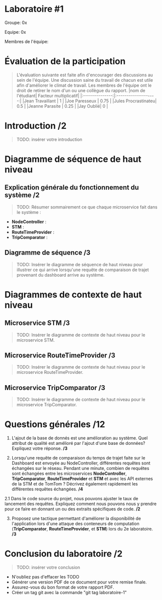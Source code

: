 # Laboratoire #1

Groupe: 0x

Equipe: 0x

Membres de l'équipe:

# Évaluation de la participation

> L'évaluation suivante est faite afin d'encourager des discussions au sein de l'équipe. Une discussion saine du travail de chacun est utile afin d'améliorer le climat de travail. Les membres de l'équipe ont le droit de retirer le nom d'un ou une collègue du rapport.
> |nom de l'étudiant| Facteur multiplicatif|
> |:---------------:|:--------------------:|
> |Jean Travaillant | 1 |
> |Joe Paresseux | 0.75 |
> |Jules Procrastinateu| 0.5 |
> |Jeanne Parasite | 0.25 |
> |Jay Oublié| 0 |

# Introduction /2

> TODO: insérer votre introduction

# Diagramme de séquence de haut niveau

## Explication générale du fonctionnement du système /2

> TODO: Résumer sommairement ce que chaque microservice fait dans le système :

- **NodeController** :
- **STM** :
- **RouteTimeProvider** :
- **TripComparator** :

## Diagramme de séquence /3

> TODO: Insérer le diagramme de séquence de haut niveau pour illustrer ce qui arrive lorsqu'une requête de comparaison de trajet provenant du dashboard arrive au système.

# Diagrammes de contexte de haut niveau

## Microservice STM /3

> TODO: Insérer le diagramme de contexte de haut niveau pour le microservice STM.

## Microservice RouteTimeProvider /3

> TODO: Insérer le diagramme de contexte de haut niveau pour le microservice RouteTimeProvider.

## Microservice TripComparator /3

> TODO: Insérer le diagramme de contexte de haut niveau pour le microservice TripComparator.

# Questions générales /12

1. L'ajout de la base de donnés est une amélioration au système. Quel attribut de qualité est amélioré par l'ajout d'une base de données? Expliquez votre réponse. **/3**

2. Lorsqu'une requête de comparaison du temps de trajet faite sur le Dashboard est envoyée au NodeController, différentes requêtes sont échangées sur le réseau. Pendant une minute, combien de requêtes sont échangées entre les microservices **NodeController**, **TripComparator**, **RouteTimeProvider** et **STM** et avec les API externes de la STM et de TomTom ? Décrivez également rapidement les différentes requêtes échangées. **/4**

2.1 Dans le code source du projet, nous pouvons ajuster le taux de lancement des requêtes. Expliquez comment nous pouvons nous y prendre pour ce faire en donnant un ou des extraits spécifiques de code. **/2**

3. Proposez une tactique permettant d'améliorer la disponibilité de l'application lors d'une attaque des conteneurs de computation (**TripComparator**, **RouteTimeProvider**, et **STM**) lors du 2e laboratoire. **/3**

# Conclusion du laboratoire /2

> TODO: insérer votre conclusion

- N'oubliez pas d'effacer les TODO
- Générer une version PDF de ce document pour votre remise finale.
- Assurez-vous du bon format de votre rapport PDF.
- Créer un tag git avec la commande "git tag laboratoire-1"